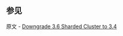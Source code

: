 ## 参见

原文 - [Downgrade 3.6 Sharded Cluster to 3.4]( https://docs.mongodb.com/manual/release-notes/3.6-downgrade-sharded-cluster/ )

